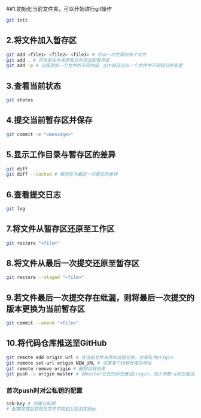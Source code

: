 ##1.初始化当前文件夹，可以开始进行git操作

```bash
git init
```

## 2.将文件加入暂存区

```bash
git add <file1> <file2> <file3> # 可以一次性添加多个文件
git add . # 将当前文件夹所有文件添加到暂存区
git add -p # 分段添加一个文件的不同内容，git会区分出一个文件中不同部分的变更
```

## 3.查看当前状态

```bash
git status
```

## 4.提交当前暂存区并保存

```bash
git commit -m "<message>"
```

## 5.显示工作目录与暂存区的差异

```bash
git diff
git diff --cached # 暂存区与最近一次提交的差异
```

## 6.查看提交日志

```bash
git log
```

## 7.将文件从暂存区还原至工作区

```bash
git restore "<file>"
```

## 8.将文件从最后一次提交还原至暂存区

```bash
git restore --staged "<file>"
```

## 9.若文件最后一次提交存在纰漏，则将最后一次提交的版本更换为当前暂存区

```bash
git commit --amend "<file>"
```

## 10.将代码仓库推送至GitHub

```bash
git remote add origin url # 往当前文件夹添加远程仓库，仓库名为origin
git remote set-url origin NEW_URL # 设置某个远程仓库的地址
git remote remove origin # 删除远程仓库
git push -u origin master # 将master分支的历史推送origin，加入参数-u则在推送的同时绑定master与origin
```



### 首次push时对公私钥的配置

```bash
ssh-key # 创建公私钥
# 配置完成后在相关文件中找到公钥添加到gi
```

